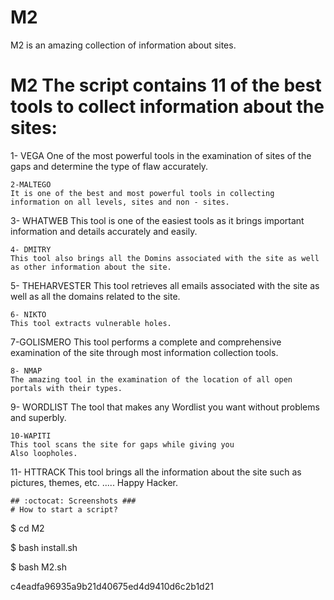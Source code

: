 # M2
M2 is an amazing collection of information about sites.
# M2 The script contains 11 of the best tools to collect information about the sites:
1- VEGA
One of the most powerful tools in the examination of sites of the gaps and determine the type of flaw accurately.
```
2-MALTEGO 
It is one of the best and most powerful tools in collecting information on all levels, sites and non - sites.
```
3- WHATWEB
This tool is one of the easiest tools as it brings important information and details accurately and easily.
```
4- DMITRY
This tool also brings all the Domins associated with the site as well as other information about the site.
```
5- THEHARVESTER
This tool retrieves all emails associated with the site as well as all the domains related to the site.
```
6- NIKTO
This tool extracts vulnerable holes.
```
7-GOLISMERO 
This tool performs a complete and comprehensive examination of the site through most information collection tools.
```
8- NMAP
The amazing tool in the examination of the location of all open portals with their types.
```
9- WORDLIST
The tool that makes any Wordlist you want without problems and superbly.
```
10-WAPITI 
This tool scans the site for gaps while giving you
Also loopholes.
```
11- HTTRACK
This tool brings all the information about the site such as pictures, themes, etc. .....
Happy Hacker.

```
## :octocat: Screenshots ###
# How to start a script?
```
$ cd M2

$ bash install.sh

$ bash M2.sh

c4eadfa96935a9b21d40675ed4d9410d6c2b1d21

